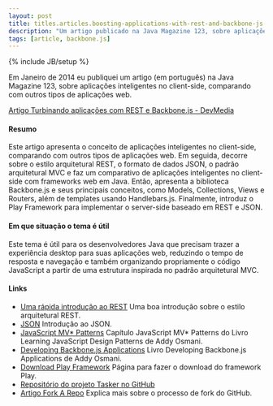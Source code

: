 ```yaml
---
layout: post
title: titles.articles.boosting-applications-with-rest-and-backbone-js
description: "Um artigo publicado na Java Magazine 123, sobre aplicações inteligentes no client-side usando REST e Backbone.js, comparando com outros tipos de aplicações web."
tags: [article, backbone.js]
---
```

{% include JB/setup %}

Em Janeiro de 2014 eu publiquei um artigo (em português) na Java Magazine 123, sobre aplicações inteligentes no client-side, comparando com outros tipos de aplicações web.

[Artigo Turbinando aplicações com REST e Backbone.js - DevMedia](http://www.devmedia.com.br/turbinando-aplicacoes-com-rest-e-backbone-js/29692)

#### Resumo
Este artigo apresenta o conceito de aplicações inteligentes no client-side, comparando com outros tipos de aplicações web. Em seguida, decorre sobre o estilo arquitetural REST, o formato de dados JSON, o padrão arquitetural MVC e faz um comparativo de aplicações inteligentes no client-side com frameworks web em Java. Então, apresenta a biblioteca Backbone.js e seus principais conceitos, como Models, Collections, Views e Routers, além de templates usando Handlebars.js. Finalmente, introduz o Play Framework para implementar o server-side baseado em REST e JSON.

#### Em que situação o tema é útil
Este tema é útil para os desenvolvedores Java que precisam trazer a experiência desktop para suas aplicações web, reduzindo o tempo de resposta e navegação e também organizando propriamente o código JavaScript a partir de uma estrutura inspirada no padrão arquitetural MVC.

#### Links
 * [Uma rápida introdução ao REST](http://www.infoq.com/br/articles/rest-introduction) Uma boa introdução sobre o estilo arquitetural REST.
 * [JSON](http://www.json.org/json-pt.html) Introdução ao JSON.
 * [JavaScript MV* Patterns](http://addyosmani.com/resources/essentialjsdesignpatterns/book/#detailmvcmvp) Capítulo JavaScript MV* Patterns do Livro Learning JavaScript Design Patterns de Addy Osmani.
 * [Developing Backbone.js Applications](http://addyosmani.github.io/backbone-fundamentals/) Livro Developing Backbone.js Applications de Addy Osmani.
 * [Download Play Framework](http://www.playframework.com/download) Página para fazer o download do framework Play.
 * [Repositório do projeto Tasker no GitHub](http://github.com/tiagorg/tasker)
 * [Artigo Fork A Repo](http://help.github.com/articles/fork-a-repo) Explica mais sobre o processo de fork do GitHub.
